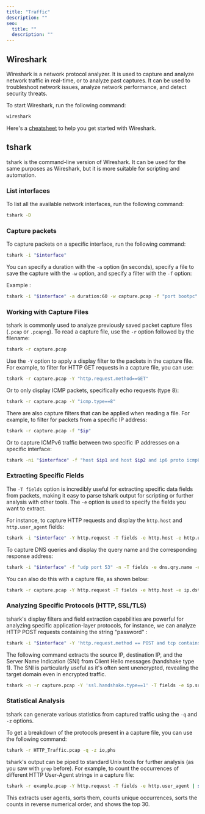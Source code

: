 ```yaml
---
title: "Traffic"
description: ""
seo:
  title: ""
  description: ""
---
```


## Wireshark

Wireshark is a network protocol analyzer. It is used to capture and analyze network traffic in real-time, or to analyze past captures. It can be used to troubleshoot network issues, analyze network performance, and detect security threats.

To start Wireshark, run the following command:

```bash
wireshark
```

Here's a [cheatsheet](https://assets.ctfassets.net/kvf8rpi09wgk/a2PBJT7Qq9XL7Bbf81Ajh/e28b9c889edc13ddb1e81ed5ce678809/Wireshark_Cheat_Sheet__6_.pdf) to help you get started with Wireshark.

## tshark

tshark is the command-line version of Wireshark. It can be used for the same purposes as Wireshark, but it is more suitable for scripting and automation.

### List interfaces

To list all the available network interfaces, run the following command:

```bash
tshark -D
```

### Capture packets

To capture packets on a specific interface, run the following command:

```bash
tshark -i "$interface"
```

You can specify a duration with the `-a` option (in seconds), specify a file to save the capture with the `-w` option, and specify a filter with the `-f` option:

Example :

```bash
tshark -i "$interface" -a duration:60 -w capture.pcap -f "port bootpc"
```

### Working with Capture Files

tshark is commonly used to analyze previously saved packet capture files (`.pcap` or `.pcapng`). To read a capture file, use the `-r` option followed by the filename:

```bash
tshark -r capture.pcap
```

Use the `-Y` option to apply a display filter to the packets in the capture file. For example, to filter for HTTP GET requests in a capture file, you can use:

```bash
tshark -r capture.pcap -Y "http.request.method==GET"
```

Or to only display ICMP packets, specifically echo requests (type 8):

```bash
tshark -r capture.pcap -Y "icmp.type==8"
```

There are also capture filters that can be applied when reading a file. For example, to filter for packets from a specific IP address:

```bash
tshark -r capture.pcap -f "$ip"
```

Or to capture ICMPv6 traffic between two specific IP addresses on a specific interface:

```bash
tshark -ni "$interface" -f "host $ip1 and host $ip2 and ip6 proto icmp6"
```

### Extracting Specific Fields

The `-T fields` option is incredibly useful for extracting specific data fields from packets, making it easy to parse tshark output for scripting or further analysis with other tools. The `-e` option is used to specify the fields you want to extract.

For instance, to capture HTTP requests and display the `http.host` and `http.user_agent` fields:

```bash
tshark -i "$interface" -Y http.request -T fields -e http.host -e http.user_agent
```

To capture DNS queries and display the query name and the corresponding response address:

```bash
tshark -i "$interface" -f "udp port 53" -n -T fields -e dns.qry.name -e dns.resp.addr
```

You can also do this with a capture file, as shown below:

```bash
tshark -r capture.pcap -Y http.request -T fields -e http.host -e ip.dst -e http.request.full_uri
```

### Analyzing Specific Protocols (HTTP, SSL/TLS)

tshark's display filters and field extraction capabilities are powerful for analyzing specific application-layer protocols, for instance, we can analyze HTTP POST requests containing the string "password" :

```bash
tshark -i "$interface" -Y 'http.request.method == POST and tcp contains "password"' | grep password
```

The following command extracts the source IP, destination IP, and the Server Name Indication (SNI) from Client Hello messages (handshake type 1). The SNI is particularly useful as it's often sent unencrypted, revealing the target domain even in encrypted traffic.

```bash
tshark -n -r capture.pcap -Y 'ssl.handshake.type==1' -T fields -e ip.src -e ip.dst -e ssl.handshake.extensions_server_name
```

### Statistical Analysis

tshark can generate various statistics from captured traffic using the `-q` and `-z` options.

To get a breakdown of the protocols present in a capture file, you can use the following command:

```bash
tshark -r HTTP_Traffic.pcap -q -z io,phs
```

tshark's output can be piped to standard Unix tools for further analysis (as you saw with `grep` before). For example, to count the occurrences of different HTTP User-Agent strings in a capture file:

```bash
tshark -r example.pcap -Y http.request -T fields -e http.user_agent | sort | uniq -c | sort -rn | head -30
```

This extracts user agents, sorts them, counts unique occurrences, sorts the counts in reverse numerical order, and shows the top 30.
